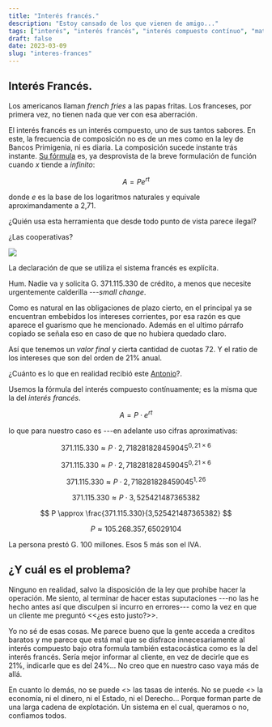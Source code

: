 ```yaml
---
title: "Interés francés."
description: "Estoy cansado de los que vienen de amigo..."
tags: ["interés", "interés francés", "interés compuesto contínuo", "matemáticas"]
draft: false
date: 2023-03-09
slug: "interes-frances"
---
```



## Interés Francés.

Los americanos llaman _french fries_  a las papas fritas. Los franceses, por primera vez, no tienen nada que ver con esa aberración.

El interés francés es un interés compuesto, uno de sus tantos sabores. En este, la frecuencia de composición no es de un mes como en la ley de Bancos Primigenia, ni es diaria. La composición sucede instante trás instante. [Su fórmula](https://gateway.ipfs.io/ipfs/bafykbzacec6lmuzgqtxld2y6keega5i2l6xmu3hd6neok4nt3lmtk4etegtxo#page=16) es, ya desprovista de la breve formulación de función cuando _x_ tiende a _infinito_:

$$
A = P e^{rt}
$$

donde _e_ es la base de los logaritmos naturales y equivale aproximandamente a 2,71.

¿Quién usa esta herramienta que desde todo punto de vista parece ilegal?

¿Las cooperativas?


![](https://bafybeihbdk2pk5gken6plh46djz2ikexqfamv4dm2cwppfptjngitjnv7q.ipfs.w3s.link/shylock.png)

La declaración de que se utiliza el sistema francés es explícita.

Hum. Nadie va y solicita G. 371.115.330 de crédito, a menos que necesite urgentemente calderilla ---_small change_.

Como es natural en las obligaciones de plazo cierto, en el principal ya se encuentran embebidos los intereses corrientes, por esa razón es que aparece el guarismo que he mencionado. Además en el ultimo párrafo copiado se señala eso en caso de que no hubiera quedado claro.

Así que tenemos un _valor final_ y cierta cantidad de cuotas 72. Y el ratio de los intereses que son del orden de 21% anual.

¿Cuánto es lo que en realidad recibió este [Antonio](https://www.opensourceshakespeare.org/views/plays/play_view.php?WorkID=merchantvenice&Scope=entire&pleasewait=1&msg=pl)?.

Usemos la fórmula del interés compuesto contínuamente; es la misma que la del _interés francés_.

$$
A = P \cdot e^{rt}
$$

lo que para nuestro caso es ---en adelante uso cifras aproximativas:

$$
371.115.330 \approx P \cdot 2,718281828459045^{0,21 \times 6}
$$

$$
371.115.330 \approx P \cdot 2,718281828459045^{0,21 \times 6}
$$

$$
371.115.330 \approx P \cdot 2,718281828459045^{1,26}
$$

$$
371.115.330 \approx P \cdot 3,525421487365382
$$

$$
P \approx \frac{371.115.330}{3,525421487365382}
$$

$$
P \approx 105.268.357,65029104
$$

La persona prestó G. 100 millones. Esos 5 más son el IVA.

## ¿Y cuál es el problema?

Ninguno en realidad, salvo la disposición de la ley que prohibe hacer la operación. Me siento, al terminar de hacer estas suputaciones ---no las he hecho antes así que disculpen si incurro en errores--- como la vez en que un cliente me preguntó <<¿es esto justo?>>.

Yo no sé de esas cosas. Me parece bueno que la gente acceda a creditos baratos y me parece que está mal que se disfrace innecesariamente al interés compuesto bajo otra formula también estacocástica como es la del interés francés. Sería mejor informar al cliente, en vez de decirle que es 21%, indicarle que es del 24%... No creo que en nuestro caso vaya más de allá.

En cuanto lo demás, no se puede <<arreglar>> las tasas de interés. No se puede <<arreglar>> la economía, ni el dinero, ni el Estado, ni el Derecho... Porque forman parte de una larga cadena de explotación. Un sistema en el cual, queramos o no, confiamos todos.


